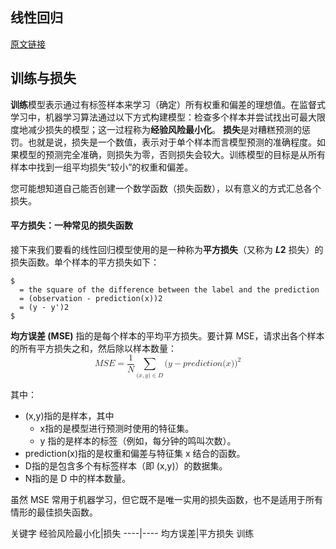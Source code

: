 ## 线性回归
[原文链接](https://developers.google.com/machine-learning/crash-course/descending-into-ml/linear-regression)


## 训练与损失
**训练**模型表示通过有标签样本来学习（确定）所有权重和偏差的理想值。在监督式学习中，机器学习算法通过以下方式构建模型：检查多个样本并尝试找出可最大限度地减少损失的模型；这一过程称为**经验风险最小化**。
**损失**是对糟糕预测的惩罚。也就是说，损失是一个数值，表示对于单个样本而言模型预测的准确程度。如果模型的预测完全准确，则损失为零，否则损失会较大。训练模型的目标是从所有样本中找到一组平均损失“较小”的权重和偏差。

您可能想知道自己能否创建一个数学函数（损失函数），以有意义的方式汇总各个损失。

#### 平方损失：一种常见的损失函数
接下来我们要看的线性回归模型使用的是一种称为**平方损失**（又称为 **$L2$** 损失）的损失函数。单个样本的平方损失如下：
```
$
  = the square of the difference between the label and the prediction
  = (observation - prediction(x))2
  = (y - y')2
$
```

**均方误差 (MSE)** 指的是每个样本的平均平方损失。要计算 MSE，请求出各个样本的所有平方损失之和，然后除以样本数量：
<math xmlns="http://www.w3.org/1998/Math/MathML" display="block">
  <mi>M</mi>
  <mi>S</mi>
  <mi>E</mi>
  <mo>=</mo>
  <mfrac>
    <mn>1</mn>
    <mi>N</mi>
  </mfrac>
  <munder>
    <mo>&#x2211;<!-- ∑ --></mo>
    <mrow class="MJX-TeXAtom-ORD">
      <mo stretchy="false">(</mo>
      <mi>x</mi>
      <mo>,</mo>
      <mi>y</mi>
      <mo stretchy="false">)</mo>
      <mo>&#x2208;<!-- ∈ --></mo>
      <mi>D</mi>
    </mrow>
  </munder>
  <mo stretchy="false">(</mo>
  <mi>y</mi>
  <mo>&#x2212;<!-- − --></mo>
  <mi>p</mi>
  <mi>r</mi>
  <mi>e</mi>
  <mi>d</mi>
  <mi>i</mi>
  <mi>c</mi>
  <mi>t</mi>
  <mi>i</mi>
  <mi>o</mi>
  <mi>n</mi>
  <mo stretchy="false">(</mo>
  <mi>x</mi>
  <mo stretchy="false">)</mo>
  <msup>
    <mo stretchy="false">)</mo>
    <mn>2</mn>
  </msup>
</math>

其中：
* (x,y)指的是样本，其中
    * x指的是模型进行预测时使用的特征集。
	* y 指的是样本的标签（例如，每分钟的鸣叫次数）。
* prediction(x)指的是权重和偏差与特征集 x 结合的函数。
* D指的是包含多个有标签样本（即 (x,y)）的数据集。
* N指的是 D 中的样本数量。

虽然 MSE 常用于机器学习，但它既不是唯一实用的损失函数，也不是适用于所有情形的最佳损失函数。

关键字
经验风险最小化|损失
----|----
均方误差|平方损失
训练















